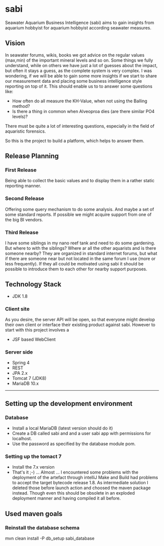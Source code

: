 # sabi

Seawater Aquarium Business Intelligence (sabi) aims to gain insights from aquarium hobbyist for aquarium hobbyist according seawater measures.

## Vision

In seawater forums, wikis, books we got advice on the regular values (max,min) of the important mineral levels and so on.
Some things we fully understand, while on others we have just a lot of guesses about the impact, but often it stays a guess, as the complete system is very complex.
I was wondering, if we will be able to gain some more insights if we start to share our measurement data and placing some business intelligence style reporting on top of it.
This should enable us to to answer some questions like:

* How often do all measure the KH-Value, when not using the Balling method?
* Is there a thing in common when Alveoproa dies (are there similar PO4 levels)?

There must be quite a lot of interesting questions, especially in the field of aquaristic forensics.

So this is the project to build a platform, which helps to answer them.

## Release Planning

### First Release

Being able to collect the basic values and to display them in a rather static reporting manner.

### Second Release

Offering some query mechanism to do some analysis. And maybe a set of some standard reports. If possible we might acquire support from one of the big BI vendors.

### Third Release

I have some siblings in my nano reef tank and need to do some gardening. But where to with the siblings? Where ar all the other aquarists and is there someone nearby? They are organized in standard internet forums, but what if there are someone near but not located in the same forum I use (more or less frequently). If they all could be motivated using sabi it should be possible to introduce them to each other for nearby support purposes.

## Technology Stack

* JDK 1.8

### Client site
As you desire, the server API will be open, so that everyone might develop their own client or interface their existing product
against sabi. However to start with this project involves a

* JSF based WebClient

### Server side
* Spring 4
* REST
* JPA 2.x
* Tomcat 7 (JDK8)
* MariaDB 10.x

----

## Setting up the development environment

### Database

* Install a local MariaDB (latest version should do it)
* Create a DB called sabi and and a user sabi app with permissions for localhost.
* Use the password as specified by the database module pom.

### Setting up the tomact 7

* Install the 7.x version
* That's it ;-) ... Almost ... I encountered some problems with the deployment of the artefact through intelliJ
  Make and Build had problems to accept the target bytecode release 1.8. As intermediate solution I deleted those
  before launch action and choosed the maven package instead. Though even this should be obsolete in an
  exploded deployment manner and having compiled it all before.


## Used maven goals

### Reinstall the database schema
mvn clean install -P db_setup sabi_database


